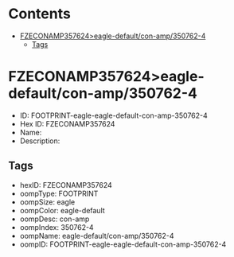 



Contents
========

* [FZECONAMP357624>eagle-default/con-amp/350762-4](#fzeconamp357624eagle-defaultcon-amp350762-4)
	* [Tags](#tags)

# FZECONAMP357624>eagle-default/con-amp/350762-4

- ID: FOOTPRINT-eagle-eagle-default-con-amp-350762-4
- Hex ID: FZECONAMP357624
- Name: 
- Description: 

## Tags

- hexID: FZECONAMP357624
- oompType: FOOTPRINT
- oompSize: eagle
- oompColor: eagle-default
- oompDesc: con-amp
- oompIndex: 350762-4
- oompName: eagle-default/con-amp/350762-4
- oompID: FOOTPRINT-eagle-eagle-default-con-amp-350762-4
